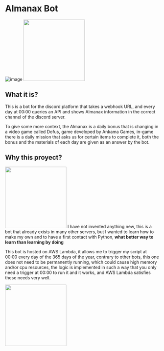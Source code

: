 # Almanax Bot
![image](https://user-images.githubusercontent.com/89318618/211227748-eb0c8602-9951-47c3-861f-e260cc2b56ce.png) 
<img src="https://user-images.githubusercontent.com/89318618/211230071-11125888-0768-46f9-a102-982c7e4ddaaf.png" width="200">
## What it is?

This is a bot for the discord platform that takes a webhook URL, and every day at 00:00 queries an API and shows Almanax information in the correct channel of the discord server.

To give some more context, the Almanax is a daily bonus that is changing in a video game called Dofus, game developed by Ankama Games, in-game there is a daily mission that asks us for certain items to complete it, both the bonus and the materials of each day are given as an answer by the bot.

## Why this proyect?
<img src="https://user-images.githubusercontent.com/89318618/211228514-63673f7c-f148-4f61-8362-9f18fb13a22b.png" width="200">
I have not invented anything new, this is a bot that already exists in many other servers, but I wanted to learn how to make my own and to have a first contact with Python, <strong>what better way to learn than learning by doing</strong>

This bot is hosted on AWS Lambda, it allows me to trigger my script at 00:00 every day of the 365 days of the year, contrary to other bots, this one does not need to be permanently running, which could cause high memory and/or cpu resources, the logic is implemented in such a way that you only need a trigger at 00:00 to run it and it works, and AWS Lambda satisfies these needs very well.

<img src="https://user-images.githubusercontent.com/89318618/211228328-ea15e0b9-9665-4156-8c80-c4e3018a8b10.png" width="200"> 




